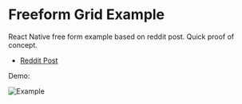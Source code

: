 Freeform Grid Example
===

React Native free form example based on reddit post. Quick proof of concept.

* [Reddit Post](https://www.reddit.com/r/reactnative/comments/ba4kzo/free_navigte_effect_on_screen/)

Demo:

![Example](https://gfycat.com/crazytatteredhoverfly)
